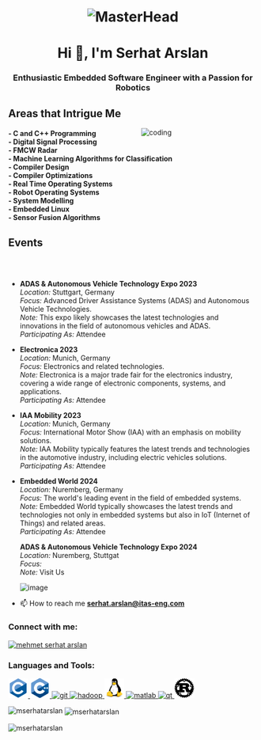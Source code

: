 
<h1 align="center" width = "200">
  <img src="https://img.freepik.com/premium-photo/cute-robot-delivers-bouquet-flowers-loved-one_124507-207126.jpg" alt="MasterHead"  width = "500" >
</h1>

<h1 align="center">Hi 👋, I'm Serhat Arslan</h1>
<h3 align="center"> Enthusiastic Embedded Software Engineer with a Passion for Robotics </h3>





<h2 align="left" height="70" width="70"> Areas that Intrigue Me </h2>
<img align = "right"  alt ="coding" width ="235"  src= "https://media.giphy.com/media/v1.Y2lkPTc5MGI3NjExdzdla2dxam8ydmw0M21rbWE3bXY3NWV6MGhzcGlkbTQ2MXVxeHBqMiZlcD12MV9pbnRlcm5hbF9naWZfYnlfaWQmY3Q9Zw/wwg1suUiTbCY8H8vIA/giphy-downsized-large.gif"> 

<h4 align="left">  - C and C++ Programming <br/> - Digital Signal Processing <br/> - FMCW Radar <br/> - Machine Learning Algorithms for Classification <br/>  - Compiler Design  <br/>
  - Compiler Optimizations  <br/> - Real Time Operating Systems<br/>  - Robot Operating Systems <br/> - System Modelling <br/> - Embedded Linux <br/>  - Sensor Fusion Algorithms </h4> 

<h2 align="left" style="height:70px; width:70px;"> Events </h2>

   - <strong>ADAS & Autonomous Vehicle Technology Expo 2023</strong> <br/> 
  <i>Location: </i> Stuttgart, Germany <br/> 
   <i>Focus: </i> Advanced Driver Assistance Systems (ADAS) and Autonomous Vehicle Technologies. <br/> 
   <i>Note: </i> This expo likely showcases the latest technologies and innovations in the field of autonomous vehicles and ADAS. <br/> 
   <i>Participating As: </i> Attendee


  
  - <strong> Electronica 2023 </strong><br/> 
     <i>Location: </i> Munich, Germany <br/> 
    <i> Focus: </i> Electronics and related technologies. <br/> 
     <i>Note: </i> Electronica is a major trade fair for the electronics industry, covering a wide range of electronic components, systems, and applications.<br/> 
     <i>Participating As: </i> Attendee<br/> 

  
- <strong> IAA Mobility 2023 </strong> <br/> 
    <i> Location: </i> Munich, Germany <br/> 
     <i>Focus: </i> International Motor Show (IAA) with an emphasis on mobility solutions. <br/> 
     <i>Note: </i> IAA Mobility typically features the latest trends and technologies in the automotive industry, including electric vehicles solutions. <br/> 
     <i>Participating As: </i> Attendee


- <strong> Embedded World 2024</strong> <br/> 
  <i>Location: </i> Nuremberg, Germany <br/> 
   <i>Focus: </i> The world's leading event in the field of embedded systems. <br/> 
   <i>Note: </i>  Embedded World typically showcases the latest trends and technologies not only in embedded systems but also in IoT (Internet of Things) and related areas. <br/> 
   <i>Participating As: </i> Attendee


  <strong> ADAS & Autonomous Vehicle Technology Expo 2024 </strong> <br/> 
  <i>Location: </i> Nuremberg, Stuttgat <br/> 
   <i>Focus: </i>  <br/> 
   <i>Note: </i>  Visit Us <br/>
  
   ![image](https://github.com/Mserhatarslan/Mserhatarslan/assets/63358327/42085a6b-f1cb-43fd-89ff-541ac0c5b97a)


     
</h5>





- 📫 How to reach me **serhat.arslan@itas-eng.com**

<h3 align="left">Connect with me:</h3>
<p align="left">
<a href="https://linkedin.com/in/mehmet serhat arslan" target="blank"><img align="center" src="https://raw.githubusercontent.com/rahuldkjain/github-profile-readme-generator/master/src/images/icons/Social/linked-in-alt.svg" alt="mehmet serhat arslan" height="30" width="40" /></a>
</p>

<h3 align="left">Languages and Tools:</h3>
<p align="left"> <a href="https://www.cprogramming.com/" target="_blank" rel="noreferrer"> <img src="https://raw.githubusercontent.com/devicons/devicon/master/icons/c/c-original.svg" alt="c" width="40" height="40"/> </a> <a href="https://www.w3schools.com/cpp/" target="_blank" rel="noreferrer"> <img src="https://raw.githubusercontent.com/devicons/devicon/master/icons/cplusplus/cplusplus-original.svg" alt="cplusplus" width="40" height="40"/> </a> <a href="https://git-scm.com/" target="_blank" rel="noreferrer"> <img src="https://www.vectorlogo.zone/logos/git-scm/git-scm-icon.svg" alt="git" width="40" height="40"/> </a> <a href="https://hadoop.apache.org/" target="_blank" rel="noreferrer"> <img src="https://www.vectorlogo.zone/logos/apache_hadoop/apache_hadoop-icon.svg" alt="hadoop" width="40" height="40"/> </a> <a href="https://www.linux.org/" target="_blank" rel="noreferrer"> <img src="https://raw.githubusercontent.com/devicons/devicon/master/icons/linux/linux-original.svg" alt="linux" width="40" height="40"/> </a> <a href="https://www.mathworks.com/" target="_blank" rel="noreferrer"> <img src="https://upload.wikimedia.org/wikipedia/commons/2/21/Matlab_Logo.png" alt="matlab" width="40" height="40"/> </a> <a href="https://www.qt.io/" target="_blank" rel="noreferrer"> <img src="https://upload.wikimedia.org/wikipedia/commons/0/0b/Qt_logo_2016.svg" alt="qt" width="40" height="40"/> </a> <a href="https://www.rust-lang.org" target="_blank" rel="noreferrer"> <img src="https://raw.githubusercontent.com/devicons/devicon/master/icons/rust/rust-plain.svg" alt="rust" width="40" height="40"/> </a> </p>

<p><img align="left" src="https://github-readme-stats.vercel.app/api/top-langs?username=mserhatarslan&show_icons=true&locale=en&layout=compact" alt="mserhatarslan" /></p>

<p>&nbsp;<img align="center" src="https://github-readme-stats.vercel.app/api?username=mserhatarslan&show_icons=true&locale=en" alt="mserhatarslan" /></p>

<p><img align="center" src="https://github-readme-streak-stats.herokuapp.com/?user=mserhatarslan&" alt="mserhatarslan" /></p>

